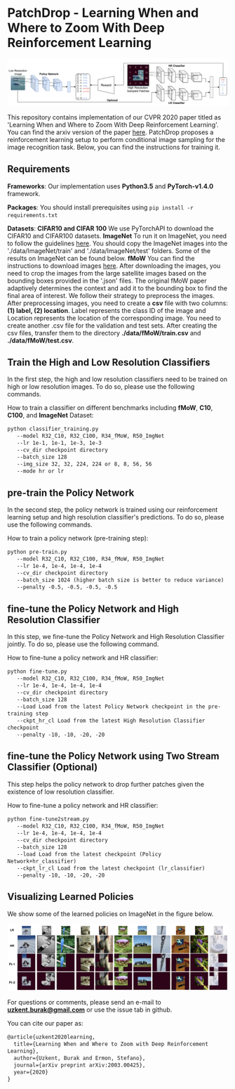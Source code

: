 # PatchDrop - Learning When and Where to Zoom With Deep Reinforcement Learning
![framework](./figures/framework.png)

This repository contains implementation of our CVPR 2020 paper titled as 'Learning When and Where to Zoom With Deep Reinforcement Learning'. You can find the arxiv version of the paper [here](https://arxiv.org/pdf/2003.00425.pdf). PatchDrop proposes a reinforcement learning setup to perform conditional image sampling for the image recognition task. Below, you can find the instructions for training it.

## Requirements
**Frameworks**: Our implementation uses **Python3.5** and **PyTorch-v1.4.0** framework.

**Packages**: You should install prerequisites using `pip install -r requirements.txt`

**Datasets**: **CIFAR10 and CIFAR 100** We use PyTorchAPI to download the CIFAR10 and CIFAR100 datasets.
**ImageNet** To run it on ImageNet, you need to follow the guidelines [here](https://github.com/soumith/imagenet-multiGPU.torch#data-processing). You should copy the ImageNet images into the './data/ImageNet/train' and './data/ImageNet/test' folders. Some of the results on ImageNet can be found below.
**fMoW** You can find the instructions to download images [here](https://github.com/fMoW/dataset). After downloading the images, you need to crop the images from the large satellite images based on the bounding boxes provided in the '.json' files. The original fMoW paper adaptively determines the context and add it to the bounding box to find the final area of interest. We follow their strategy to preprocess the images. After preprocessing images, you need to create a **csv** file with two columns:**(1) label, (2) location**. Label represents the class ID of the image and Location represents the location of the corresponding image. You need to create another .csv file for the validation and test sets. After creating the csv files, transfer them to the directory __./data/fMoW/train.csv__ and __./data/fMoW/test.csv__.

## Train the High and Low Resolution Classifiers
In the first step, the high and low resolution classifiers need to be trained on high or low resolution images. To do so, please use the following commands.

How to train a classifier on different benchmarks including **fMoW**, **C10**, **C100**, and **ImageNet** Dataset:

    python classifier_training.py
       --model R32_C10, R32_C100, R34_fMoW, R50_ImgNet
       --lr 1e-1, 1e-1, 1e-3, 1e-3
       --cv_dir checkpoint directory
       --batch_size 128
       --img_size 32, 32, 224, 224 or 8, 8, 56, 56
       --mode hr or lr

## pre-train the Policy Network
In the second step, the policy network is trained using our reinforcement learning setup and high resolution classifier's predictions. To do so, please use the following commands.

How to train a policy network (pre-training step):

    python pre-train.py
       --model R32_C10, R32_C100, R34_fMoW, R50_ImgNet
       --lr 1e-4, 1e-4, 1e-4, 1e-4
       --cv_dir checkpoint directory
       --batch_size 1024 (higher batch size is better to reduce variance)
       --penalty -0.5, -0.5, -0.5, -0.5

## fine-tune the Policy Network and High Resolution Classifier
In this step, we fine-tune the Policy Network and High Resolution Classifier jointly. To do so, please use the following command.

How to fine-tune a policy network and HR classifier:

    python fine-tune.py
       --model R32_C10, R32_C100, R34_fMoW, R50_ImgNet
       --lr 1e-4, 1e-4, 1e-4, 1e-4
       --cv_dir checkpoint directory
       --batch_size 128
       --Load Load from the latest Policy Network checkpoint in the pre-training step
       --ckpt_hr_cl Load from the latest High Resolution Classifier checkpoint
       --penalty -10, -10, -20, -20

## fine-tune the Policy Network using Two Stream Classifier (Optional)
This step helps the policy network to drop further patches given the existence of low resolution classifier.

How to fine-tune a policy network and HR classifier:

    python fine-tune2stream.py
       --model R32_C10, R32_C100, R34_fMoW, R50_ImgNet
       --lr 1e-4, 1e-4, 1e-4, 1e-4
       --cv_dir checkpoint directory
       --batch_size 128
       --load Load from the latest checkpoint (Policy Network+hr_classifier)
       --ckpt_lr_cl Load from the latest checkpoint (lr_classifier)
       --penalty -10, -10, -20, -20

## Visualizing Learned Policies
We show some of the learned policies on ImageNet in the figure below.

![results](./figures/results.png)

For questions or comments, please send an e-mail to **uzkent.burak@gmail.com** or use the issue tab in github.

You can cite our paper as:
```
@article{uzkent2020learning,
  title={Learning When and Where to Zoom with Deep Reinforcement Learning},
  author={Uzkent, Burak and Ermon, Stefano},
  journal={arXiv preprint arXiv:2003.00425},
  year={2020}
}
```
